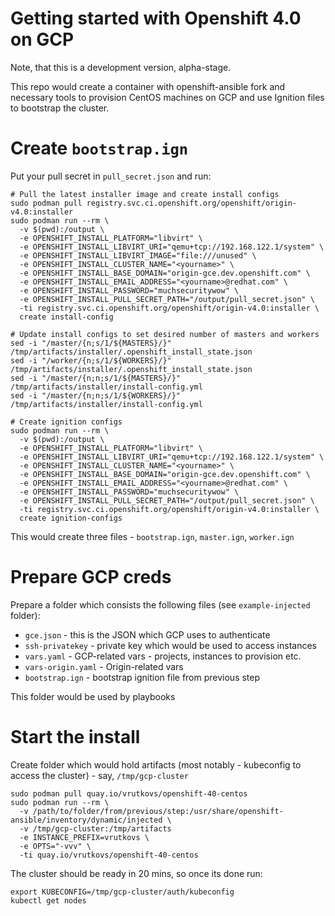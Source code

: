 # Getting started with Openshift 4.0 on GCP

Note, that this is a development version, alpha-stage.

This repo would create a container with openshift-ansible fork and necessary tools to provision CentOS machines on GCP and 
use Ignition files to bootstrap the cluster.

# Create `bootstrap.ign`
Put your pull secret in `pull_secret.json` and run:
```
# Pull the latest installer image and create install configs
sudo podman pull registry.svc.ci.openshift.org/openshift/origin-v4.0:installer
sudo podman run --rm \
  -v $(pwd):/output \
  -e OPENSHIFT_INSTALL_PLATFORM="libvirt" \
  -e OPENSHIFT_INSTALL_LIBVIRT_URI="qemu+tcp://192.168.122.1/system" \
  -e OPENSHIFT_INSTALL_LIBVIRT_IMAGE="file:///unused" \
  -e OPENSHIFT_INSTALL_CLUSTER_NAME="<yourname>" \
  -e OPENSHIFT_INSTALL_BASE_DOMAIN="origin-gce.dev.openshift.com" \
  -e OPENSHIFT_INSTALL_EMAIL_ADDRESS="<yourname>@redhat.com" \
  -e OPENSHIFT_INSTALL_PASSWORD="muchsecuritywow" \
  -e OPENSHIFT_INSTALL_PULL_SECRET_PATH="/output/pull_secret.json" \
  -ti registry.svc.ci.openshift.org/openshift/origin-v4.0:installer \
  create install-config

# Update install configs to set desired number of masters and workers
sed -i "/master/{n;s/1/${MASTERS}/}" /tmp/artifacts/installer/.openshift_install_state.json
sed -i "/worker/{n;s/1/${WORKERS}/}" /tmp/artifacts/installer/.openshift_install_state.json
sed -i "/master/{n;n;s/1/${MASTERS}/}" /tmp/artifacts/installer/install-config.yml
sed -i "/master/{n;n;s/1/${WORKERS}/}" /tmp/artifacts/installer/install-config.yml

# Create ignition configs
sudo podman run --rm \              
  -v $(pwd):/output \
  -e OPENSHIFT_INSTALL_PLATFORM="libvirt" \
  -e OPENSHIFT_INSTALL_LIBVIRT_URI="qemu+tcp://192.168.122.1/system" \
  -e OPENSHIFT_INSTALL_CLUSTER_NAME="<yourname>" \      
  -e OPENSHIFT_INSTALL_BASE_DOMAIN="origin-gce.dev.openshift.com" \
  -e OPENSHIFT_INSTALL_EMAIL_ADDRESS="<yourname>@redhat.com" \              
  -e OPENSHIFT_INSTALL_PASSWORD="muchsecuritywow" \        
  -e OPENSHIFT_INSTALL_PULL_SECRET_PATH="/output/pull_secret.json" \
  -ti registry.svc.ci.openshift.org/openshift/origin-v4.0:installer \
  create ignition-configs
```

This would create three files - `bootstrap.ign`, `master.ign`, `worker.ign`

# Prepare GCP creds
Prepare a folder which consists the following files (see `example-injected` folder):
* `gce.json` - this is the JSON which GCP uses to authenticate
* `ssh-privatekey` - private key which would be used to access instances
* `vars.yaml` - GCP-related vars - projects, instances to provision etc.
* `vars-origin.yaml` - Origin-related vars
* `bootstrap.ign` - bootstrap ignition file from previous step

This folder would be used by playbooks

# Start the install
Create folder which would hold artifacts (most notably - kubeconfig to access the cluster) - say, `/tmp/gcp-cluster`
```
sudo podman pull quay.io/vrutkovs/openshift-40-centos
sudo podman run --rm \
  -v /path/to/folder/from/previous/step:/usr/share/openshift-ansible/inventory/dynamic/injected \
  -v /tmp/gcp-cluster:/tmp/artifacts
  -e INSTANCE_PREFIX=vrutkovs \
  -e OPTS="-vvv" \
  -ti quay.io/vrutkovs/openshift-40-centos
```

The cluster should be ready in 20 mins, so once its done run:
```
export KUBECONFIG=/tmp/gcp-cluster/auth/kubeconfig
kubectl get nodes
```
